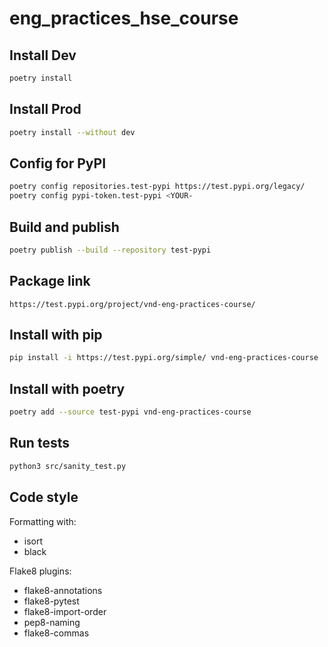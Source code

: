 # eng_practices_hse_course

## Install Dev

```bash
poetry install
```

## Install Prod

```bash
poetry install --without dev
```

## Config for PyPI

```bash
poetry config repositories.test-pypi https://test.pypi.org/legacy/
poetry config pypi-token.test-pypi <YOUR-
```

## Build and publish

```bash
poetry publish --build --repository test-pypi
```

## Package link
```
https://test.pypi.org/project/vnd-eng-practices-course/
```

## Install with pip
```bash
pip install -i https://test.pypi.org/simple/ vnd-eng-practices-course
```

## Install with poetry
```bash
poetry add --source test-pypi vnd-eng-practices-course
```

## Run tests
```bash
python3 src/sanity_test.py
```

## Code style

Formatting with:
* isort
* black

Flake8 plugins:
* flake8-annotations
* flake8-pytest
* flake8-import-order
* pep8-naming
* flake8-commas